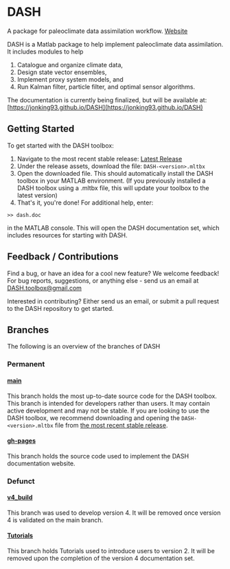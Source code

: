 # DASH
A package for paleoclimate data assimilation workflow.
[Website](https://jonking93.github.io/DASH)

DASH is a Matlab package to help implement paleoclimate data assimilation. It includes modules to help
1. Catalogue and organize climate data, 
2. Design state vector ensembles,
3. Implement proxy system models, and
4. Run Kalman filter, particle filter, and optimal sensor algorithms.

The documentation is currently being finalized, but will be available at: [https://jonking93.github.io/DASH](https://jonking93.github.io/DASH)


## Getting Started

To get started with the DASH toolbox:

1. Navigate to the most recent stable release: [Latest Release](https://github.com/JonKing93/DASH/releases/latest)
2. Under the release assets, download the file: `DASH-<version>.mltbx`
3. Open the downloaded file. This should automatically install the DASH toolbox in your MATLAB environment. 
(If you previously installed a DASH toolbox using a .mltbx file, this will update your toolbox to the latest version)
4. That's it, you're done! For additional help, enter:
```
>> dash.doc
```
in the MATLAB console. This will open the DASH documentation set, which includes resources for starting with DASH.


## Feedback / Contributions

Find a bug, or have an idea for a cool new feature? We welcome feedback! 
For bug reports, suggestions, or anything else - send us an email at DASH.toolbox@gmail.com

Interested in contributing? Either send us an email, or submit a pull request to the DASH repository to get started.


## Branches
The following is an overview of the branches of DASH

### Permanent

#### [main](https://github.com/JonKing93/DASH/tree/main)
This branch holds the most up-to-date source code for the DASH toolbox. This branch is intended for developers rather than users. It may contain active development and may not be stable. If you are looking to use the DASH toolbox, we recommend downloading and opening the `DASH-<version>.mltbx` file from [the most recent stable release](https://github.com/JonKing93/DASH/releases/latest).

#### [gh-pages](https://github.com/JonKing93/DASH/tree/v4_build)
This branch holds the source code used to implement the DASH documentation website.


### Defunct

#### [v4_build](https://github.com/JonKing93/DASH/tree/v4_build)
This branch was used to develop version 4. It will be removed once version 4 is validated on the main branch.

#### [Tutorials](https://github.com/JonKing93/DASH/tree/Tutorials)
This branch holds Tutorials used to introduce users to version 2. It will be removed upon the completion of the version 4 documentation set.
